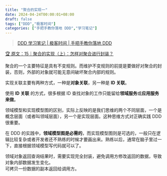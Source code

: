 ```yaml
---
title: "聚合的实现一"
date: 2024-04-24T00:00:01+08:00
draft: false
tags: ["DDD","极客时间"]
categories: ["手把手教你落地 DDD","学习笔记"]
---
```


> [DDD 学习笔记 | 极客时间 | 手把手教你落地 DDD](../dir)

[🏆 原文：15｜聚合的实现（上）：怎样对聚合进行封装？](http://gk.link/a/12ksW)

聚合的一个主要特征是具有不变规则。而维护不变规则的前提是要做好对聚合的封装，否则，外部的对象就可能无意间破坏聚合内部的规则。

实现关联主要有两种方式，一种是**对象关联**，另一种是 **ID 关联**。

使用 **ID 关联** 的方式，很多根据 ID 查找对象的工作只能留给**领域服务**或**应用服务来做**。

领域模型和实现模型图的区别，实际上反映的是我们思维的两个不同层面，一个是概念层面（或者叫领域层面），另一个是实现层面。这种思维方式对正确实践 DDD 很重要。

在 DDD 的实践中，**领域模型图是必需的**，而实现模型图则是可选的，一般只在逻辑比较复杂或者开发者还不熟练的时候才要画出来。熟练以后，通常在脑子里过一下，直接根据领域模型写代码就可以了。

领域对象返回查询结果时，需要实现完全封装，避免调用方修改返回的数据，导致对象内部数据发生变化。  
可拷贝一份数据的副本返回给调用方。